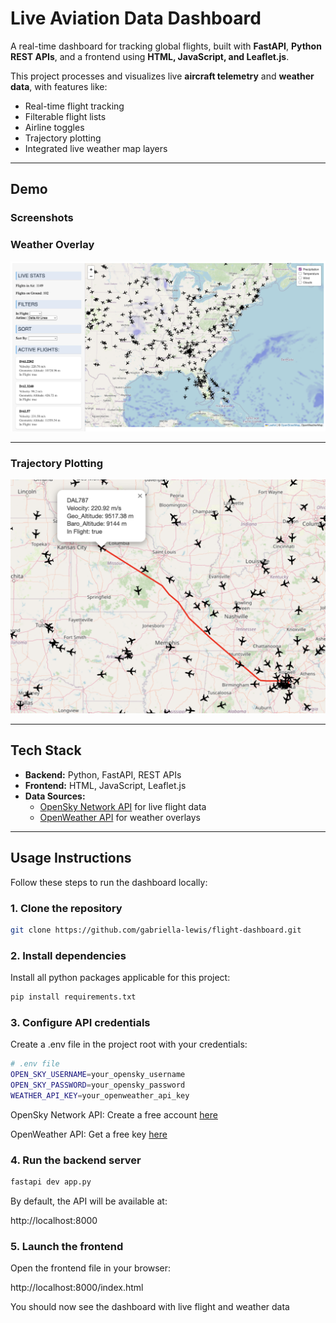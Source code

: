 # Live Aviation Data Dashboard  

A real-time dashboard for tracking global flights, built with **FastAPI**, **Python REST APIs**, and a frontend using **HTML, JavaScript, and Leaflet.js**.  

This project processes and visualizes live **aircraft telemetry** and **weather data**, with features like:  
- Real-time flight tracking  
- Filterable flight lists  
- Airline toggles  
- Trajectory plotting  
- Integrated live weather map layers  

---

## Demo  

### Screenshots  

### Weather Overlay  
![Weather overlay screenshot](screenshots/precipitation.png) 

---

### Trajectory Plotting  
![Trajectory plotting screenshot](screenshots/trajectory.png) 

---

## Tech Stack  

- **Backend:** Python, FastAPI, REST APIs  
- **Frontend:** HTML, JavaScript, Leaflet.js  
- **Data Sources:**  
  - [OpenSky Network API](https://opensky-network.org/) for live flight data  
  - [OpenWeather API](https://openweathermap.org/api) for weather overlays  

---

## Usage Instructions


Follow these steps to run the dashboard locally:  

### 1. Clone the repository  
```bash
git clone https://github.com/gabriella-lewis/flight-dashboard.git
```

### 2. Install dependencies
Install all python packages applicable for this project:
```bash
pip install requirements.txt
```


### 3. Configure API credentials

Create a .env file in the project root with your credentials:

```bash
# .env file
OPEN_SKY_USERNAME=your_opensky_username
OPEN_SKY_PASSWORD=your_opensky_password
WEATHER_API_KEY=your_openweather_api_key
```

OpenSky Network API: Create a free account [here](https://opensky-network.org/)

OpenWeather API: Get a free key [here](https://openweathermap.org/api)

### 4. Run the backend server
```bash
fastapi dev app.py
```


By default, the API will be available at:

http://localhost:8000

### 5. Launch the frontend

Open the frontend file in your browser:

http://localhost:8000/index.html


You should now see the dashboard with live flight and weather data
